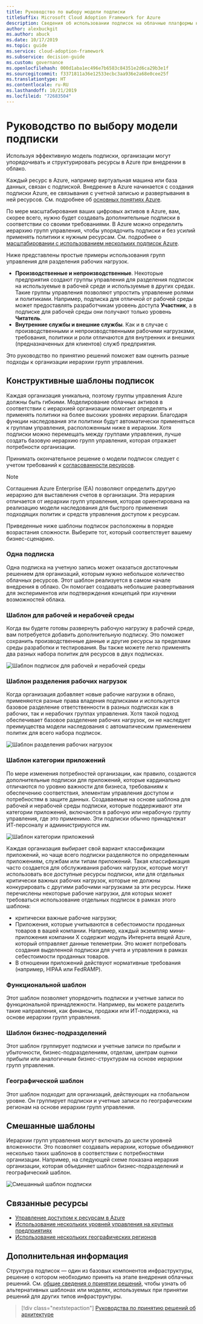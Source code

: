 ```yaml
---
title: Руководство по выбору модели подписки
titleSuffix: Microsoft Cloud Adoption Framework for Azure
description: Сведения об использовании подписок на облачные платформы как основной службы при миграции в Azure.
author: alexbuckgit
ms.author: abuck
ms.date: 10/17/2019
ms.topic: guide
ms.service: cloud-adoption-framework
ms.subservice: decision-guide
ms.custom: governance
ms.openlocfilehash: 000d1aba1ec496e7b6583c84351e2d6ca29b3e1f
ms.sourcegitcommit: f3371811a36e12533ecbc3aa936e2a68e0cee25f
ms.translationtype: HT
ms.contentlocale: ru-RU
ms.lasthandoff: 10/21/2019
ms.locfileid: "72683504"
---
```

# <a name="subscription-decision-guide"></a>Руководство по выбору модели подписки

Используя эффективную модель подписки, организации могут упорядочивать и структурировать ресурсы в Azure при внедрении в облако.

Каждый ресурс в Azure, например виртуальная машина или база данных, связан с подпиской. Внедрение в Azure начинается с создания подписки Azure, ее связывания с учетной записью и развертывания в ней ресурсов. См. подробнее об [основных понятиях Azure](../../ready/considerations/fundamental-concepts.md).

По мере масштабирования ваших цифровых активов в Azure, вам, скорее всего, нужно будет создавать дополнительные подписки в соответствии со своими требованиями. В Azure можно определить иерархию групп управления, чтобы упорядочить подписки и без усилий применять политики к нужным ресурсам. См. подробнее о [масштабировании с использованием нескольких подписок Azure](../../ready/considerations/scaling-subscriptions.md).

Ниже представлены простые примеры использования групп управления для разделения рабочих нагрузок.

- **Производственные и непроизводственные**. Некоторые предприятия создают группы управления для разделения подписок на используемые в рабочей среде и используемые в других средах. Такие группы управления позволяют упростить управление ролями и политиками. Например, подписка для отличной от рабочей среды может предоставлять разработчикам уровень доступа **Участник**, а в подписке для рабочей среды они получают только уровень **Читатель**.
- **Внутренние службы и внешние службы**. Как и в случае с производственными и непроизводственными рабочими нагрузками, требования, политики и роли отличаются для внутренних и внешних (предназначенных для клиентов) служб предприятия.

Это руководство по принятию решений поможет вам оценить разные подходы к организации иерархии групп управления.

## <a name="subscription-design-patterns"></a>Конструктивные шаблоны подписок

Каждая организация уникальна, поэтому группы управления Azure должны быть гибкими. Моделирование облачных активов в соответствии с иерархией организации помогает определять и применять политики на более высоких уровнях иерархии. Благодаря функции наследования эти политики будут автоматически применяться к группам управления, расположенным ниже в иерархии. Хотя подписки можно перемещать между группами управления, лучше создать базовую иерархию групп управления, которая отражает потребности организации.

Принимать окончательное решение о модели подписок следует с учетом требований к [согласованности ресурсов](../resource-consistency/index.md).

> [!NOTE]
> Соглашения Azure Enterprise (EA) позволяют определить другую иерархию для выставления счетов в организации. Эта иерархия отличается от иерархии групп управления, которая ориентирована на реализацию модели наследования для быстрого применения подходящих политик и средств управления доступом к ресурсам.

Приведенные ниже шаблоны подписок расположены в порядке возрастания сложности. Выберите тот, который соответствует вашему бизнес-сценарию.

### <a name="single-subscription"></a>Одна подписка

Одна подписка на учетную запись может оказаться достаточным решением для организаций, которым нужно небольшое количество облачных ресурсов. Этот шаблон реализуется в самом начале внедрения в облако. Он помогает создавать небольшие развертывания для экспериментов или подтверждения концепций при изучении возможностей облака.

### <a name="production-and-nonproduction-pattern"></a>Шаблон для рабочей и нерабочей среды

Когда вы будете готовы развернуть рабочую нагрузку в рабочей среде, вам потребуется добавить дополнительную подписку. Это поможет сохранить производственные данные и другие ресурсы за пределами среды разработки и тестирования. Вы также можете легко применять два разных набора политик для ресурсов в двух подписках.

![Шаблон подписок для рабочей и нерабочей среды](../../_images/ready/basic-subscription-model.png)

### <a name="workload-separation-pattern"></a>Шаблон разделения рабочих нагрузок

Когда организация добавляет новые рабочие нагрузки в облако, применяются разные права владения подписками и используется базовое разделение ответственности в разных подписках как в рабочих, так и нерабочих группах управления. Хотя такой подход обеспечивает базовое разделение рабочих нагрузок, он не наследует преимущества модели наследования с автоматическим применением политик для всего набора подписок.

![Шаблон разделения рабочих нагрузок](../../_images/ready/management-group-hierarchy.png)

### <a name="application-category-pattern"></a>Шаблон категории приложений

По мере изменения потребностей организации, как правило, создаются дополнительные подписки для приложений, которые кардинально отличаются по уровню важности для бизнеса, требованиям к обеспечению соответствия, элементам управления доступом и потребностям в защите данных. Создаваемые на основе шаблона для рабочей и нерабочей среды подписки, которые поддерживают эти категории приложений, включаются в рабочую или нерабочую группу управления, где это применимо. Эти подписки обычно принадлежат ИТ-персоналу и администрируются им.

![Шаблон категории приложений](../../_images/infra-subscriptions/application.png)

Каждая организация выбирает свой вариант классификации приложений, но чаще всего подписки разделяются по определенным приложениям, службам или типам приложений. Такая классификация часто создается для обслуживания рабочих нагрузок, которые могут использовать все доступные ресурсы подписки, или для отдельных критически важных рабочих нагрузок, которые не должны конкурировать с другими рабочими нагрузками за эти ресурсы. Ниже перечислены некоторые рабочие нагрузки, для которых может требоваться использование отдельных подписок в рамках этого шаблона:

- критически важные рабочие нагрузки;
- Приложения, которые учитываются в себестоимости проданных товаров в вашей компании. Например, каждый экземпляр мини-приложения компании X содержит модуль Интернета вещей Azure, который отправляет данные телеметрии. Это может потребовать создания выделенной подписки для учета и управления в рамках себестоимости проданных товаров.
- В отношении приложений действуют нормативные требования (например, HIPAA или FedRAMP).

### <a name="functional-pattern"></a>Функциональной шаблон

Этот шаблон позволяет упорядочить подписки и учетные записи по функциональной принадлежности. Например, вы можете разделить такие направления, как финансы, продажи или ИТ-поддержка, на основе иерархии групп управления.

### <a name="business-unit-pattern"></a>Шаблон бизнес-подразделений

Этот шаблон группирует подписки и учетные записи по прибыли и убыточности, бизнес-подразделениям, отделам, центрам оценки прибыли или аналогичным бизнес-структурам на основе иерархии групп управления.

### <a name="geographic-pattern"></a>Географической шаблон

Этот шаблон подходит для организаций, действующих на глобальном уровне. Он группирует подписки и учетные записи по географическим регионам на основе иерархии групп управления.

## <a name="mixed-patterns"></a>Смешанные шаблоны

Иерархии групп управления могут включать до шести уровней вложенности. Это позволяет создавать иерархии, которые объединяют несколько таких шаблонов в соответствии с потребностями организации. Например, на следующей схеме показана иерархия организации, которая объединяет шаблон бизнес-подразделений и географический шаблон.

![Смешанный шаблон подписки](../../_images/infra-subscriptions/mixed.png)

## <a name="related-resources"></a>Связанные ресурсы

- [Управление доступом к ресурсам в Azure](../../govern/resource-consistency/resource-access-management.md)
- [Использование нескольких уровней управления на крупных предприятиях](../../govern/guides/complex/multiple-layers-of-governance.md)
- [Использование нескольких географических регионов](../regions/index.md)

## <a name="next-steps"></a>Дополнительная информация

Структура подписок — один из базовых компонентов инфраструктуры, решение о котором необходимо принять на этапе внедрения облачных решений. См. [общие сведения о принятии решений](../index.md), чтобы узнать об альтернативных шаблонах или моделях, используемых при принятии решений для других типов инфраструктуры.

> [!div class="nextstepaction"]
> [Руководства по принятию решений об архитектуре](../index.md)
